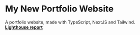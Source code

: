 # My New Portfolio Website
A portfolio website, made with TypeScript, NextJS and Tailwind.<br />
<b><a href="https://pagespeed.web.dev/analysis/https-waleed-georgy-eight-lac-vercel-app/ur75qo0pe4?form_factor=desktop&category=performance&category=accessibility&category=best-practices&category=seo&hl=en-US&utm_source=lh-chrome-ext">Lighthouse report</a></b>
